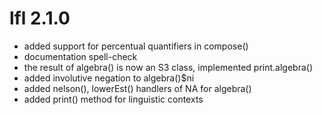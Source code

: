 # lfl 2.1.0
* added support for percentual quantifiers in compose()
* documentation spell-check
* the result of algebra() is now an S3 class, implemented print.algebra()
* added involutive negation to algebra()$ni
* added nelson(), lowerEst() handlers of NA for algebra()
* added print() method for linguistic contexts

